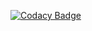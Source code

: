 [![Codacy Badge](https://app.codacy.com/project/badge/Grade/0827cc7b4af644c9bc7292e4e6af1b2e)](https://app.codacy.com/gh/Sbleut/bilemo/dashboard?utm_source=gh&utm_medium=referral&utm_content=&utm_campaign=Badge_grade)

